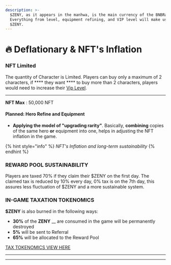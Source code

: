 ```yaml
---
description: >-
  $ZENY, as it appears in the manhwa, is the main currency of the BNBRagnarok.
  Everything from level, equipment refining, and VIP level will make use of
  $ZENY.
---
```


# 🔥 Deflationary & NFT's Inflation

### **NFT Limited**

The quantity of Character is Limited. Players can buy only a maximum of 2 characters, if **** they want **** to buy more than 2 characters, players would need to increase their [Vip Level](../../bnbragnarok-guide/recruit-hero-nft/vip-system-upgrade.md#benefits-received-of-each-vip-level).

****

**NFT Max** : 50,000 NFT

#### Planned: Hero Refine and Equipment&#x20;

* **Applying the model of "upgrading rarity"**. Basically, **combining** copies of the same hero **or** equipment into one, helps in adjusting the NFT inflation in the game.

{% hint style="info" %}
_NFT's Inflation and long-term sustainability_
{% endhint %}

### REWARD POOL SUSTAINABILITY

Players are taxed 70% if they claim their $ZENY on the first day. The claimed tax is reduced by 10% every day, 0% tax is on the 7th day, this assures less fluctuation of $ZENY and a more sustainable system.

### IN-GAME TAXATION TOKENOMICS

**$ZENY** is also burned in the following ways:

* **30%** of the **ZENY** __ are consumed in the game will be permanently destroyed
* **5%** will be sent to Referral
* **65%** will be allocated to the Reward Pool

[TAX TOKENOMICS VIEW HERE](buy-and-sell-fees.md)

****

****

